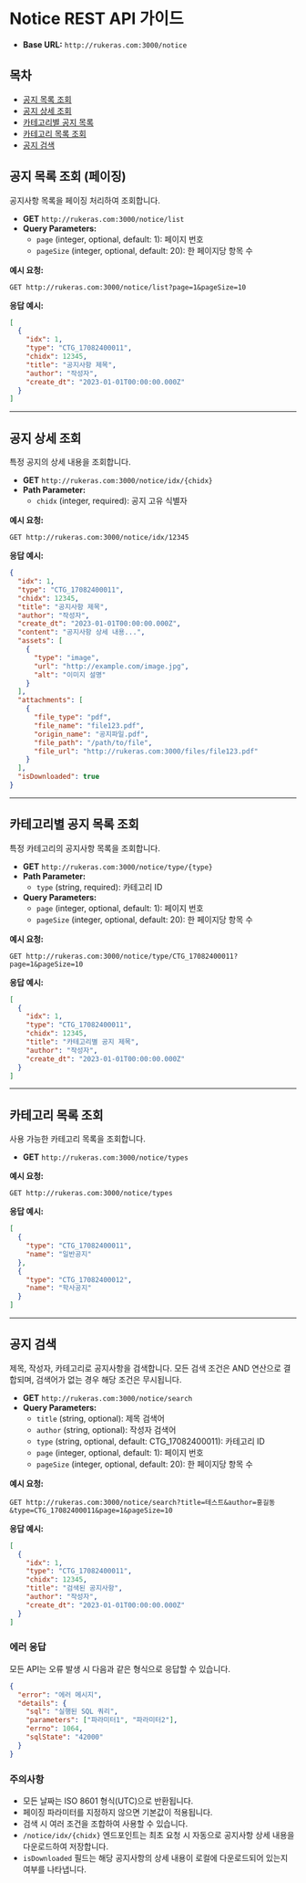 # Notice REST API 가이드

- **Base URL:** `http://rukeras.com:3000/notice`

## 목차
- [공지 목록 조회](#공지-목록-조회)
- [공지 상세 조회](#공지-상세-조회)
- [카테고리별 공지 목록](#카테고리별-공지-목록)
- [카테고리 목록 조회](#카테고리-목록-조회)
- [공지 검색](#공지-검색)

## 공지 목록 조회 (페이징)
공지사항 목록을 페이징 처리하여 조회합니다.

- **GET** `http://rukeras.com:3000/notice/list`
- **Query Parameters:**
  - `page` (integer, optional, default: 1): 페이지 번호
  - `pageSize` (integer, optional, default: 20): 한 페이지당 항목 수

**예시 요청:**
```
GET http://rukeras.com:3000/notice/list?page=1&pageSize=10
```

**응답 예시:**
```json
[
  {
    "idx": 1,
    "type": "CTG_17082400011",
    "chidx": 12345,
    "title": "공지사항 제목",
    "author": "작성자",
    "create_dt": "2023-01-01T00:00:00.000Z"
  }
]
```

---

## 공지 상세 조회
특정 공지의 상세 내용을 조회합니다.

- **GET** `http://rukeras.com:3000/notice/idx/{chidx}`
- **Path Parameter:**
  - `chidx` (integer, required): 공지 고유 식별자

**예시 요청:**
```
GET http://rukeras.com:3000/notice/idx/12345
```

**응답 예시:**
```json
{
  "idx": 1,
  "type": "CTG_17082400011",
  "chidx": 12345,
  "title": "공지사항 제목",
  "author": "작성자",
  "create_dt": "2023-01-01T00:00:00.000Z",
  "content": "공지사항 상세 내용...",
  "assets": [
    {
      "type": "image",
      "url": "http://example.com/image.jpg",
      "alt": "이미지 설명"
    }
  ],
  "attachments": [
    {
      "file_type": "pdf",
      "file_name": "file123.pdf",
      "origin_name": "공지파일.pdf",
      "file_path": "/path/to/file",
      "file_url": "http://rukeras.com:3000/files/file123.pdf"
    }
  ],
  "isDownloaded": true
}
```

---

## 카테고리별 공지 목록 조회
특정 카테고리의 공지사항 목록을 조회합니다.

- **GET** `http://rukeras.com:3000/notice/type/{type}`
- **Path Parameter:**
  - `type` (string, required): 카테고리 ID
- **Query Parameters:**
  - `page` (integer, optional, default: 1): 페이지 번호
  - `pageSize` (integer, optional, default: 20): 한 페이지당 항목 수

**예시 요청:**
```
GET http://rukeras.com:3000/notice/type/CTG_17082400011?page=1&pageSize=10
```

**응답 예시:**
```json
[
  {
    "idx": 1,
    "type": "CTG_17082400011",
    "chidx": 12345,
    "title": "카테고리별 공지 제목",
    "author": "작성자",
    "create_dt": "2023-01-01T00:00:00.000Z"
  }
]
```

---

## 카테고리 목록 조회
사용 가능한 카테고리 목록을 조회합니다.

- **GET** `http://rukeras.com:3000/notice/types`

**예시 요청:**
```
GET http://rukeras.com:3000/notice/types
```

**응답 예시:**
```json
[
  {
    "type": "CTG_17082400011",
    "name": "일반공지"
  },
  {
    "type": "CTG_17082400012",
    "name": "학사공지"
  }
]
```

---

## 공지 검색
제목, 작성자, 카테고리로 공지사항을 검색합니다. 모든 검색 조건은 AND 연산으로 결합되며, 검색어가 없는 경우 해당 조건은 무시됩니다.

- **GET** `http://rukeras.com:3000/notice/search`
- **Query Parameters:**
  - `title` (string, optional): 제목 검색어
  - `author` (string, optional): 작성자 검색어
  - `type` (string, optional, default: CTG_17082400011): 카테고리 ID
  - `page` (integer, optional, default: 1): 페이지 번호
  - `pageSize` (integer, optional, default: 20): 한 페이지당 항목 수

**예시 요청:**
```
GET http://rukeras.com:3000/notice/search?title=테스트&author=홍길동&type=CTG_17082400011&page=1&pageSize=10
```

**응답 예시:**
```json
[
  {
    "idx": 1,
    "type": "CTG_17082400011",
    "chidx": 12345,
    "title": "검색된 공지사항",
    "author": "작성자",
    "create_dt": "2023-01-01T00:00:00.000Z"
  }
]
```

### 에러 응답
모든 API는 오류 발생 시 다음과 같은 형식으로 응답할 수 있습니다.

```json
{
  "error": "에러 메시지",
  "details": {
    "sql": "실행된 SQL 쿼리",
    "parameters": ["파라미터1", "파라미터2"],
    "errno": 1064,
    "sqlState": "42000"
  }
}
```

### 주의사항
- 모든 날짜는 ISO 8601 형식(UTC)으로 반환됩니다.
- 페이징 파라미터를 지정하지 않으면 기본값이 적용됩니다.
- 검색 시 여러 조건을 조합하여 사용할 수 있습니다.
- `/notice/idx/{chidx}` 엔드포인트는 최초 요청 시 자동으로 공지사항 상세 내용을 다운로드하여 저장합니다.
- `isDownloaded` 필드는 해당 공지사항의 상세 내용이 로컬에 다운로드되어 있는지 여부를 나타냅니다.
